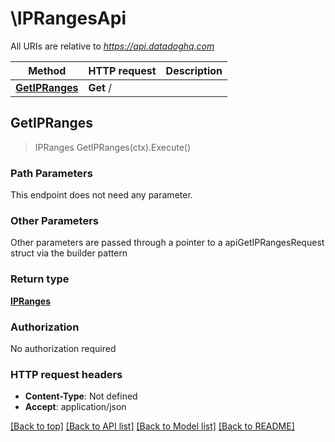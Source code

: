 # \IPRangesApi

All URIs are relative to *https://api.datadoghq.com*

Method | HTTP request | Description
------------- | ------------- | -------------
[**GetIPRanges**](IPRangesApi.md#GetIPRanges) | **Get** / | 



## GetIPRanges

> IPRanges GetIPRanges(ctx).Execute()





### Path Parameters

This endpoint does not need any parameter.

### Other Parameters

Other parameters are passed through a pointer to a apiGetIPRangesRequest struct via the builder pattern


### Return type

[**IPRanges**](IPRanges.md)

### Authorization

No authorization required

### HTTP request headers

- **Content-Type**: Not defined
- **Accept**: application/json

[[Back to top]](#) [[Back to API list]](../README.md#documentation-for-api-endpoints)
[[Back to Model list]](../README.md#documentation-for-models)
[[Back to README]](../README.md)

